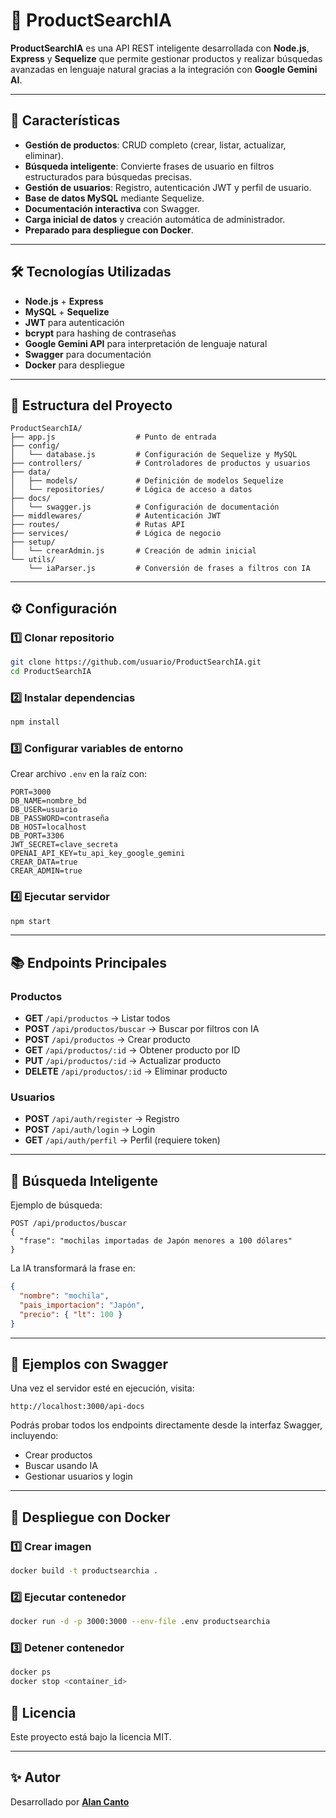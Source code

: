 # 🛒 ProductSearchIA

**ProductSearchIA** es una API REST inteligente desarrollada con **Node.js**, **Express** y **Sequelize** que permite gestionar productos y realizar búsquedas avanzadas en lenguaje natural gracias a la integración con **Google Gemini AI**.

---

## 🚀 Características

- **Gestión de productos**: CRUD completo (crear, listar, actualizar, eliminar).
- **Búsqueda inteligente**: Convierte frases de usuario en filtros estructurados para búsquedas precisas.
- **Gestión de usuarios**: Registro, autenticación JWT y perfil de usuario.
- **Base de datos MySQL** mediante Sequelize.
- **Documentación interactiva** con Swagger.
- **Carga inicial de datos** y creación automática de administrador.
- **Preparado para despliegue con Docker**.

---

## 🛠️ Tecnologías Utilizadas

- **Node.js** + **Express**
- **MySQL** + **Sequelize**
- **JWT** para autenticación
- **bcrypt** para hashing de contraseñas
- **Google Gemini API** para interpretación de lenguaje natural
- **Swagger** para documentación
- **Docker** para despliegue

---

## 📂 Estructura del Proyecto

```
ProductSearchIA/
├── app.js                  # Punto de entrada
├── config/
│   └── database.js         # Configuración de Sequelize y MySQL
├── controllers/            # Controladores de productos y usuarios
├── data/
│   ├── models/             # Definición de modelos Sequelize
│   └── repositories/       # Lógica de acceso a datos
├── docs/
│   └── swagger.js          # Configuración de documentación
├── middlewares/            # Autenticación JWT
├── routes/                 # Rutas API
├── services/               # Lógica de negocio
├── setup/
│   └── crearAdmin.js       # Creación de admin inicial
└── utils/
    └── iaParser.js         # Conversión de frases a filtros con IA
```

---

## ⚙️ Configuración

### 1️⃣ Clonar repositorio
```bash
git clone https://github.com/usuario/ProductSearchIA.git
cd ProductSearchIA
```

### 2️⃣ Instalar dependencias
```bash
npm install
```

### 3️⃣ Configurar variables de entorno
Crear archivo `.env` en la raíz con:
```env
PORT=3000
DB_NAME=nombre_bd
DB_USER=usuario
DB_PASSWORD=contraseña
DB_HOST=localhost
DB_PORT=3306
JWT_SECRET=clave_secreta
OPENAI_API_KEY=tu_api_key_google_gemini
CREAR_DATA=true
CREAR_ADMIN=true
```

### 4️⃣ Ejecutar servidor
```bash
npm start
```

---

## 📚 Endpoints Principales

### Productos
- **GET** `/api/productos` → Listar todos
- **POST** `/api/productos/buscar` → Buscar por filtros con IA
- **POST** `/api/productos` → Crear producto
- **GET** `/api/productos/:id` → Obtener producto por ID
- **PUT** `/api/productos/:id` → Actualizar producto
- **DELETE** `/api/productos/:id` → Eliminar producto

### Usuarios
- **POST** `/api/auth/register` → Registro
- **POST** `/api/auth/login` → Login
- **GET** `/api/auth/perfil` → Perfil (requiere token)

---

## 🤖 Búsqueda Inteligente

Ejemplo de búsqueda:
```
POST /api/productos/buscar
{
  "frase": "mochilas importadas de Japón menores a 100 dólares"
}
```

La IA transformará la frase en:
```json
{
  "nombre": "mochila",
  "pais_importacion": "Japón",
  "precio": { "lt": 100 }
}
```

---

## 📄 Ejemplos con Swagger

Una vez el servidor esté en ejecución, visita:

```
http://localhost:3000/api-docs
```

Podrás probar todos los endpoints directamente desde la interfaz Swagger, incluyendo:
- Crear productos
- Buscar usando IA
- Gestionar usuarios y login


---

## 🐳 Despliegue con Docker

### 1️⃣ Crear imagen
```bash
docker build -t productsearchia .
```

### 2️⃣ Ejecutar contenedor
```bash
docker run -d -p 3000:3000 --env-file .env productsearchia
```

### 3️⃣ Detener contenedor
```bash
docker ps
docker stop <container_id>
```

## 📜 Licencia

Este proyecto está bajo la licencia MIT.

---

## ✨ Autor

Desarrollado por **[Alan Canto](https://github.com/ajoca)** 
